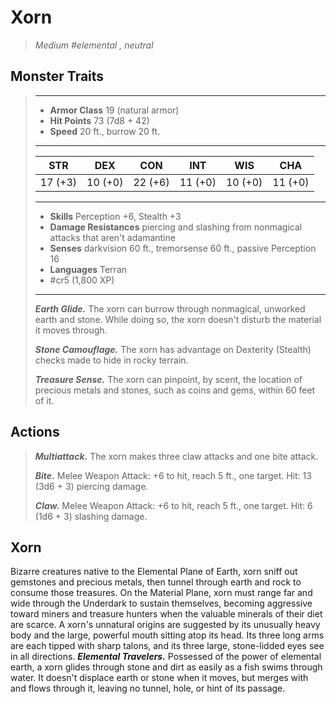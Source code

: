 # Xorn
>*Medium #elemental , neutral*
## Monster Traits
>___
>- **Armor Class** 19 (natural armor)
>- **Hit Points** 73 (7d8 + 42)
>- **Speed** 20 ft., burrow 20 ft.
>___
>|STR|DEX|CON|INT|WIS|CHA|
>|:---:|:---:|:---:|:---:|:---:|:---:|
>|17 (+3)|10 (+0)|22 (+6)|11 (+0)|10 (+0)|11 (+0)|
>___
>- **Skills** Perception +6, Stealth +3
>- **Damage Resistances** piercing and slashing from nonmagical attacks that aren't adamantine
>- **Senses** darkvision 60 ft., tremorsense 60 ft., passive Perception 16
>- **Languages** Terran
>- #cr5 (1,800 XP)
>___
>***Earth Glide.*** The xorn can burrow through nonmagical, unworked earth and stone. While doing so, the xorn doesn't disturb the material it moves through.  
>
>***Stone Camouflage.*** The xorn has advantage on Dexterity (Stealth) checks made to hide in rocky terrain.  
>
>***Treasure Sense.*** The xorn can pinpoint, by scent, the location of precious metals and stones, such as coins and gems, within 60 feet of it.  
>
## Actions
>***Multiattack.*** The xorn makes three claw attacks and one bite attack.  
>
>***Bite.*** Melee Weapon Attack: +6 to hit, reach 5 ft., one target. Hit: 13 (3d6 + 3) piercing damage.  
>
>***Claw.*** Melee Weapon Attack: +6 to hit, reach 5 ft., one target. Hit: 6 (1d6 + 3) slashing damage.
## Xorn
Bizarre creatures native to the Elemental Plane of Earth, xorn sniff out gemstones and precious metals, then tunnel through earth and rock to consume those treasures. On the Material Plane, xorn must range far and wide through the Underdark to sustain themselves, becoming aggressive toward miners and treasure hunters when the valuable minerals of their diet are scarce.
A xorn's unnatural origins are suggested by its unusually heavy body and the large, powerful mouth sitting atop its head. Its three long arms are each tipped with sharp talons, and its three large, stone-lidded eyes see in all directions.
***Elemental Travelers.*** Possessed of the power of elemental earth, a xorn glides through stone and dirt as easily as a fish swims through water. It doesn't displace earth or stone when it moves, but merges with and flows through it, leaving no tunnel, hole, or hint of its passage.